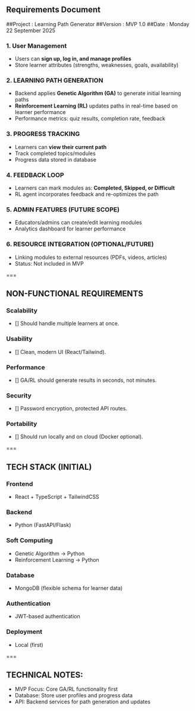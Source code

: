 ## Requirements Document
##Project : Learning Path Generator
##Version : MVP 1.0
##Date : Monday 22 September 2025

### 1. User Management 
- Users can **sign up, log in, and manage profiles**
- Store learner attributes (strengths, weaknesses, goals, availability)

### 2. LEARNING PATH GENERATION
- Backend applies **Genetic Algorithm (GA)** to generate initial learning paths
- **Reinforcement Learning (RL)** updates paths in real-time based on learner performance
- Performance metrics: quiz results, completion rate, feedback

### 3. PROGRESS TRACKING
- Learners can **view their current path**
- Track completed topics/modules
- Progress data stored in database

### 4. FEEDBACK LOOP
- Learners can mark modules as: **Completed, Skipped, or Difficult**
- RL agent incorporates feedback and re-optimizes the path

### 5. ADMIN FEATURES (FUTURE SCOPE)
- Educators/admins can create/edit learning modules
- Analytics dashboard for learner performance

### 6. RESOURCE INTEGRATION (OPTIONAL/FUTURE)
- Linking modules to external resources (PDFs, videos, articles)
- Status: Not included in MVP

===
##  NON-FUNCTIONAL REQUIREMENTS

### Scalability
- [] Should handle multiple learners at once.

### Usability  
- [] Clean, modern UI (React/Tailwind).

### Performance
- [] GA/RL should generate results in seconds, not minutes.

### Security
- [] Password encryption, protected API routes.

### Portability
- [] Should run locally and on cloud (Docker optional).

===

##  TECH STACK (INITIAL)

### Frontend
* React + TypeScript + TailwindCSS

### Backend
* Python (FastAPI/Flask)

### Soft Computing
* Genetic Algorithm → Python 
* Reinforcement Learning → Python 

### Database
* MongoDB (flexible schema for learner data)

### Authentication
* JWT-based authentication

### Deployment
* Local (first)

===

## TECHNICAL NOTES:
- MVP Focus: Core GA/RL functionality first
- Database: Store user profiles and progress data
- API: Backend services for path generation and updates